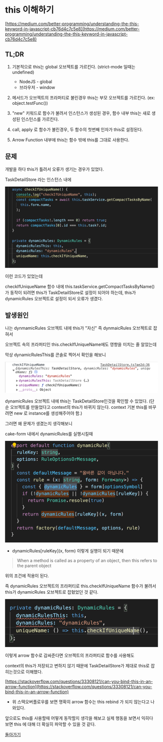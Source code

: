 # this 이해하기

[https://medium.com/better-programming/understanding-the-this-keyword-in-javascript-cb76d4c7c5e8](https://medium.com/better-programming/understanding-the-this-keyword-in-javascript-cb76d4c7c5e8)

## TL;DR

1. 기본적으로 this는 global 오브젝트를 가르킨다. (strict-mode 일때는 undefined)

   - NodeJS - global
   - 브라우저 - window

2. 메서드가 오브젝트의 프라퍼티로 불린경우 this는 부모 오브젝트를 가르킨다. (ex: object.testFunc())

3. "new" 키워드로 함수가 불려서 인스턴스가 생성된 경우, 함수 내부 this는 새로 생성된 인스턴스를 가르킨다.

4. call, apply 로 함수가 불린경우, 두 함수의 첫번째 인자가 this로 설정된다.

5. Arrow Function 내부에 this는 함수 밖에 this를 그대로 사용한다.

## 문제

개발을 하다 this가 틀려서 오류가 생기는 경우가 있었다.

TaskDetailStore 라는 인스턴스 내에

![checkIfUniqueName.png](./checkIfUniqueName.png)

이런 코드가 있었는데

checkIfUniqueName 함수 내에 this.taskService.getCompactTasksByName()가 동작이 되려면
this가 TaskDetailStore로 설정이 되어야 하는데, this가 dynamicRules 오브젝트로 설정이 되서 오류가 생겼다.

## 발생원인

나는 dynmamicRules 오브젝트 내에 this가 "자신" 즉 dynmaicRules 오브젝트로 잡혀서

오브젝트 속의 프라퍼티인 this.checkIfUniqueName에도 영향을 미치는 줄 알았는데

막상 dynamicRulesThis를 콘솔로 찍어서 확인을 해보니

![checkIfUniuqeNameConsole.png](./checkIfUniuqeNameConsole.png)

dynamicRules 오브젝트 내에 this는 TaskDetailStore인것을 확인할 수 있었다. (단순 오브젝트를 만들었다고 context의 this가 바뀌지 않는다. context 기본 this를 바꾸려면 new 로 instance를 생성해주어야 함.)

그러면 왜 문제가 생겼는지 생각해보니

cake-form 내에서 dynamicRules를 실행시킬때

![dynamicRules.png](./dynamicRules.png)

- dynamicRules[ruleKey](x, form) 이렇게 실행이 되기 때문에

> When a method is called as a property of an object, then this refers to the parent object

위의 조건에 적용이 된다.

즉 dynamicRules 오브젝트의 프라퍼티로 this.checkIfUniqueName 함수가 불려서 this가 dynamicRules 오브젝트로 잡혔었던 것 같다.

![fixed_dynamicRules.png](./fixed_dynamicRules.png)

이렇게 arrow 함수로 감싸준다면 오브젝트의 프라퍼티로 함수를 사용해도

context의 this가 저장되고 변하지 않기 때문에 TaskDetailStore가 제대로 this로 잡히는것으로 이해했다.

[https://stackoverflow.com/questions/33308121/can-you-bind-this-in-an-arrow-function](https://stackoverflow.com/questions/33308121/can-you-bind-this-in-an-arrow-function)

- 위 스택오버플로우를 보면 명확히 arrow 함수는 this rebind 가 되지 않는다고 나와있다.

앞으로도 this를 사용할때 어떻게 동작할지 생각을 해보고 실제 행동을 보면서 익히다 보면 this 에 대해 더 확실히 파악할 수 있을 것 같다.

[돌아가기](/README.md)
